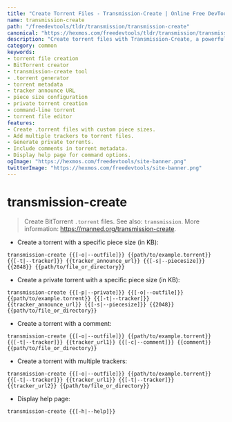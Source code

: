 ```yaml
---
title: "Create Torrent Files - Transmission-Create | Online Free DevTools by Hexmos"
name: transmission-create
path: "/freedevtools/tldr/transmission/transmission-create"
canonical: "https://hexmos.com/freedevtools/tldr/transmission/transmission-create/"
description: "Create torrent files with Transmission-Create, a powerful BitTorrent client. Generate .torrent files with specific piece sizes and trackers. Free online tool, no registration required."
category: common
keywords:
- torrent file creation
- BitTorrent creator
- transmission-create tool
- .torrent generator
- torrent metadata
- tracker announce URL
- piece size configuration
- private torrent creation
- command-line torrent
- torrent file editor
features:
- Create .torrent files with custom piece sizes.
- Add multiple trackers to torrent files.
- Generate private torrents.
- Include comments in torrent metadata.
- Display help page for command options.
ogImage: "https://hexmos.com/freedevtools/site-banner.png"
twitterImage: "https://hexmos.com/freedevtools/site-banner.png"
---
```


# transmission-create

> Create BitTorrent `.torrent` files.
> See also: `transmission`.
> More information: <https://manned.org/transmission-create>.

- Create a torrent with a specific piece size (in KB):

`transmission-create {{[-o|--outfile]}} {{path/to/example.torrent}} {{[-t|--tracker]}} {{tracker_announce_url}} {{[-s|--piecesize]}} {{2048}} {{path/to/file_or_directory}}`

- Create a private torrent with a specific piece size (in KB):

`transmission-create {{[-p|--private]}} {{[-o|--outfile]}} {{path/to/example.torrent}} {{[-t|--tracker]}} {{tracker_announce_url}} {{[-s|--piecesize]}} {{2048}} {{path/to/file_or_directory}}`

- Create a torrent with a comment:

`transmission-create {{[-o|--outfile]}} {{path/to/example.torrent}} {{[-t|--tracker]}} {{tracker_url1}} {{[-c|--comment]}} {{comment}} {{path/to/file_or_directory}}`

- Create a torrent with multiple trackers:

`transmission-create {{[-o|--outfile]}} {{path/to/example.torrent}} {{[-t|--tracker]}} {{tracker_url1}} {{[-t|--tracker]}} {{tracker_url2}} {{path/to/file_or_directory}}`

- Display help page:

`transmission-create {{[-h|--help]}}`
